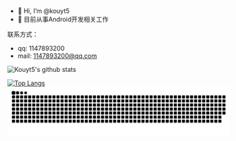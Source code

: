- 👋 Hi, I’m @kouyt5
- 👀 目前从事Android开发相关工作

联系方式：

- qq: 1147893200
- mail: 1147893200@qq.com

![Kouyt5's github stats](https://vercel-readme-stats-deploy.vercel.app/api?username=kouyt5&show_icons=true)

[![Top Langs](https://vercel-readme-stats-deploy.vercel.app/api/top-langs/?username=kouyt5&layout=compact)](https://github.com/anuraghazra/github-readme-stats)
<picture>
  <source media="(prefers-color-scheme: dark)" srcset="https://raw.githubusercontent.com/kouyt5/kouyt5/output/github-contribution-grid-snake-dark.svg">
  <source media="(prefers-color-scheme: light)" srcset="https://raw.githubusercontent.com/kouyt5/kouyt5/output/github-contribution-grid-snake.svg">
  <img alt="github contribution grid snake animation" src="https://raw.githubusercontent.com/kouyt5/kouyt5/output/github-contribution-grid-snake.svg">
</picture>

<!-- _generated with [Platane/snk](https://github.com/Platane/snk)_ -->
